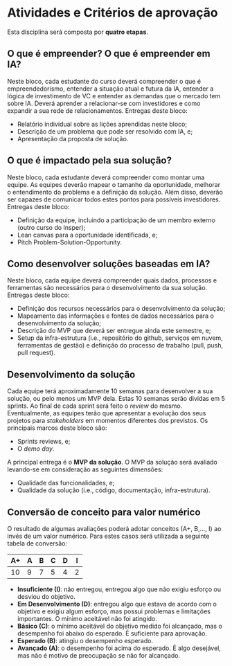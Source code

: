 # Atividades e Critérios de aprovação

Esta disciplina será composta por **quatro etapas**.

## O que é empreender? O que é empreender em IA? 

Neste bloco, cada estudante do curso deverá compreender o que é empreendedorismo, entender a situação atual e futura da IA, entender a lógica de investimento de VC e entender as demandas que o mercado tem sobre IA. Deverá aprender a relacionar-se com investidores e como expandir a sua rede de relacionamentos. Entregas deste bloco:

* Relatório individual sobre as lições aprendidas neste bloco;
* Descrição de um problema que pode ser resolvido com IA, e;
* Apresentação da proposta de solução.

## O que é impactado pela sua solução? 

Neste bloco, cada estudante deverá compreender como montar uma equipe. As equipes deverão mapear o tamanho da oportunidade, melhorar o entendimento do problema e a definição da solução. Além disso, deverão ser capazes de comunicar todos estes pontos para possíveis investidores. Entregas deste bloco: 

* Definição da equipe, incluindo a participação de um membro externo (outro curso do Insper);
* Lean canvas para a oportunidade identificada, e;
* Pitch Problem-Solution-Opportunity.

## Como desenvolver soluções baseadas em IA? 

Neste bloco, cada equipe deverá compreender quais dados, processos e ferramentas são necessários para o desenvolvimento da sua solução. Entregas deste bloco: 

* Definição dos recursos necessários para o desenvolvimento da solução;
* Mapeamento das informações e fontes de dados necessários para o desenvolvimento da solução;
* Descrição do MVP que deverá ser entregue ainda este semestre, e;
* Setup da infra-estrutura (i.e., repositório do github, serviços em nuvem, ferramentas de gestão) e definição do processo de trabalho (pull, push, pull request).

## Desenvolvimento da solução

Cada equipe terá aproximadamente 10 semanas para desenvolver a sua solução, ou pelo menos um MVP dela. Estas 10 semanas serão dividas em 5 sprints. Ao final de cada sprint será feito o *review* do mesmo. Eventualmente, as equipes terão que apresentar a evolução dos seus projetos para *stakeholders* em momentos diferentes dos previstos. Os principais marcos deste bloco são: 

* Sprints reviews, e;
* O *demo day*. 

A principal entrega é o **MVP da solução**. O MVP da solução será avaliado levando-se em consideração as seguintes dimensões: 

* Qualidade das funcionalidades, e; 
* Qualidade da solução (i.e., código, documentação, infra-estrutura).


## Conversão de conceito para valor numérico

O resultado de algumas avaliações poderá adotar conceitos (A+, B,..., I) ao invés de um valor numérico. Para estes casos será utilizada a seguinte tabela de conversão:

| A+ | A | B | C | D | I |
|----|---|---|---|---|---|
| 10 | 9 | 7 | 5 | 4 | 2 |

* **Insuficiente (I)**: não entregou, entregou algo que não exigiu esforço ou desviou do objetivo.
* **Em Desenvolvimento (D)**: entregou algo que estava de acordo com o objetivo e exigiu algum esforço, mas possui problemas e limitações importantes. O mínimo aceitável não foi atingido.
* **Básico (C)**: o mínimo aceitável do objetivo medido foi alcançado, mas o desempenho foi abaixo do esperado. É suficiente para aprovação.
* **Esperado (B)**: atingiu o desempenho esperado.
* **Avançado (A)**: o desempenho foi acima do esperado. É algo desejável, mas não é motivo de preocupação se não for alcançado.
